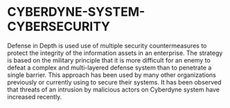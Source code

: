 # CYBERDYNE-SYSTEM-CYBERSECURITY
Defense in Depth is used use of multiple security countermeasures to protect the integrity of the information assets in an enterprise. 
The strategy is based on the military principle that it is more difficult for an enemy to defeat a complex and multi-layered defense system than to penetrate a single barrier. 
This approach has been used by many other organizations previously or currently using to secure their systems. 
It has been observed that threats of an intrusion by malicious actors on Cyberdyne system have increased recently.
